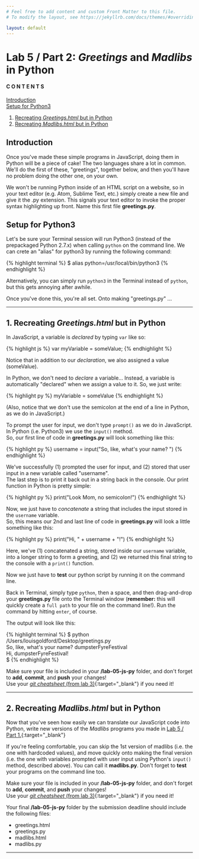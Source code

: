 ```yaml
---
# Feel free to add content and custom Front Matter to this file.
# To modify the layout, see https://jekyllrb.com/docs/themes/#overriding-theme-defaults

layout: default
---
```


# Lab 5 / Part 2: _Greetings_ and _Madlibs_ in Python  

#### C O N T E N T S  
<a href="#intro">Introduction</a>  
<a href="#setup">Setup for Python3</a>
1. <a href="#greetings">Recreating <i>Greetings.html</i> but in Python</a>  
2. <a href="#madlibs">Recreating <i>Madlibs.html</i> but in Python</a>

<a id="intro"></a>
## Introduction  

Once you've made these simple programs in JavaScript, doing them in Python will be a piece of cake!  The two languages share a lot in common. We'll do the first of these, "greetings", together below, and then you'll have no problem doing the other one, on your own.  

We won't be running Python inside of an HTML script on a website, so in your text editor (e.g. Atom, Sublime Text, etc.) simply create a new file and give it the .py extension. This signals your text editor to invoke the proper syntax highlighting up front. Name this first file **greetings.py**.

<a id="setup"></a>
## Setup for Python3   

Let's be sure your Terminal session will run Python3 (instead of the prepackaged Python 2.7.x) when calling `python` on the command line. We can crete an "alias" for python3 by running the following command:  

  {% highlight terminal %}
  $ alias python=/usr/local/bin/python3 {% endhighlight %}

Alternatively, you can simply run `python3` in the Terminal instead of `python`, but this gets annoying after awhile.  

Once you've done this, you're all set. Onto making "greetings.py" ...  

* * *  

<a id="greetings"></a>
## 1. Recreating _Greetings.html_ but in Python  

In JavaScript, a variable is _declared_ by typing `var` like so:

  {% highlight js %}
  var myVariable = someValue; {% endhighlight %}

Notice that in addition to our _declaration_, we also assigned a value (someValue).

In Python, we don't need to _declare_ a variable... Instead, a variable is automatically "declared" when we assign a value to it. So, we just write:  

  {% highlight py %}
  myVariable = someValue {% endhighlight %}

(Also, notice that we don't use the semicolon at the end of a line in Python, as we do in JavaScript.)  

To prompt the user for input, we don't type `prompt()` as we do in JavaScript. In Python (i.e. Python3) we use the `input()` method.  
So, our first line of code in **greetings.py** will look something like this:  

  {% highlight py %}
  username = input("So, like, what's your name? ") {% endhighlight %}

We've successfully (1) prompted the user for input, and (2) stored that user input in a new variable called "username".  
The last step is to print it back out in a string back in the console. Our print function in Python is pretty simple:

  {% highlight py %}
  print("Look Mom, no semicolon!") {% endhighlight %}

Now, we just have to _concatenate_ a string that includes the input stored in the `username` variable.  
So, this means our 2nd and last line of code in **greetings.py** will look a little something like this:  

  {% highlight py %}
  print("Hi, " + username + "!") {% endhighlight %}

Here, we've (1) concatenated a string, stored inside our `username` variable, into a longer string to form a greeting, and (2) we returned this final string to the console with a `print()` function.  

Now we just have to **test** our python script by running it on the command line.

Back in Terminal, simply type `python`, then a space, and then drag-and-drop your **greetings.py** file onto the Terminal window (**remember:** this will quickly create a `full path` to your file on the command line!). Run the command by hitting `enter`, of course.

The output will look like this:  

  {% highlight terminal %}
  $ python /Users/louisgoldford/Desktop/greetings.py  
  So, like, what's your name? dumpsterFyreFestival  
  Hi, dumpsterFyreFestival!  
  $ {% endhighlight %}

Make sure your file is included in your **/lab-05-js-py** folder, and don't forget to **add**, **commit**, and **push** your changes!  
Use your [_git cheatsheet_ (from lab 3)](/Goldford-MTEC1003-OL04/labs/03/lab-03-git-intro.html){:target="_blank"} if you need it!  

* * *   

<a id="madlibs"></a>
## 2. Recreating _Madlibs.html_ but in Python  

Now that you've seen how easily we can translate our JavaScript code into Python, write new versions of the _Madlibs_ programs you made in [Lab 5 / Part 1.](/Goldford-MTEC1003-OL04/labs/05/lab-05-part1-js-basics.html){:target="_blank"}  

If you're feeling comfortable, you can skip the 1st version of madlibs (i.e. the one with hardcoded values), and move quickly onto making the final version (i.e. the one with variables prompted with user input using Python's `input()` method, described above). You can call it **madlibs.py**. Don't forget to **test** your programs on the command line too.  

Make sure your file is included in your **/lab-05-js-py** folder, and don't forget to **add**, **commit**, and **push** your changes!  
Use your [_git cheatsheet_ (from lab 3)](/Goldford-MTEC1003-OL04/labs/03/lab-03-git-intro.html){:target="_blank"} if you need it!  

Your final **/lab-05-js-py** folder by the submission deadline should include the following files:  
  * greetings.html  
  * greetings.py   
  * madlibs.html  
  * madlibs.py  

* * *  
